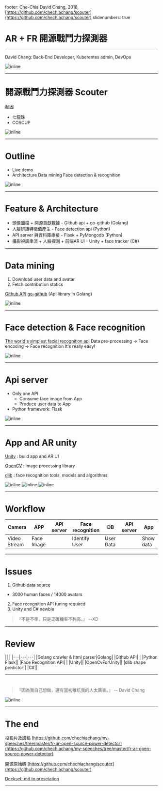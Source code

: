 footer: Che-Chia David Chang, 2018,  [https://github.com/chechiachang/scouter](https://github.com/chechiachang/scouter)
slidenumbers: true

# AR + FR 開源戰鬥力探測器

---

David Chang: Back-End Developer, Kuberentes admin, DevOps

![inline](images/davidchang.jpg)

---

# 開源戰鬥力探測器 Scouter

起因
- 七龍珠
- COSCUP

![inline](images/5000.jpg)

---

# Outline

- Live demo
- Architecture
  Data mining
  Face detection & recognition

![inline](images/only5.jpg)

---

# Feature & Architecture

- 頭像圖檔 + 開源貢獻數據 - Github api + go-github (Golang)
- 人臉辨識特徵值產生      - Face detection api (Python)
- API server 與資料庫串接 - Flask + PyMongodb (Python)
- 攝影視訊串流 + 人臉探測 + 前端AR UI - Unity + face tracker (C#)

---

# Data mining

1. Download user data and avatar
1. Fetch contribution statics

[Github API](https://developer.github.com/v3/)
[go-github](https://github.com/google/go-github) (Api library in Golang)

![inline](images/octocat.png)

---

# Face detection & Face recognition

[The world's simplest facial recognition api](https://github.com/ageitgey/face_recognition)
Data pre-processing -> Face encoding -> Face recognition
It's really easy! 

![inline](images/face_recognition.png)

---

# Api server

- Only one API
  - Consume face image from App
  - Produce user data to App
- Python framework: Flask

![inline](images/flask.png)

---

# App and AR unity

[Unity](https://unity3d.com/) : build app and AR UI

[OpenCV](https://opencv.org/) : image processing library

[dlib](http://dlib.net/) : face recognition tools, models and algorithms

![inline](images/unity.png) ![inline](images/opencv.png) ![inline](images/dlib.png)

---

# Workflow

|Camera|APP|API server|Face recognition|DB|API server|App|
|---|---|---|---|---|---|---|
|Video Stream|Face Image||Identify User|User Data||Show data|

---

# Issues

1. Github data source
  - 3000 human faces / 14000 avatars
2. Face recognition API tuning required
3. Unity and C# newbie

> 『不是不準，只是正確機率不夠高。』
--XD

---

# Review

|| |
|---|---|---|
|Golang crawler & html parser|Golang|
|Github API| |
|Python Flask||
|Face Recognition API| |
|Unity||
|OpenCvForUnity||
|dlib shape predictor||
|C#||

---

# 

>『因為我自己想做，還有當初推坑我的人太厲害。』
-- David Chang

![inline](images/23000.jpg)


---

# The end

投影片及講稿 [https://github.com/chechiachang/my-speeches/tree/master/fr-ar-open-source-power-detector](https://github.com/chechiachang/my-speeches/tree/master/fr-ar-open-source-power-detector)

開源原始碼 [https://github.com/chechiachang/scouter](https://github.com/chechiachang/scouter)

[Deckset: md to presetation](https://www.deckset.com/)

---
